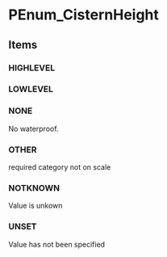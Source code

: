 # PEnum_CisternHeight

## Items

### HIGHLEVEL


### LOWLEVEL


### NONE
No waterproof.

### OTHER
required category not on scale

### NOTKNOWN
Value is unkown

### UNSET
Value has not been specified
